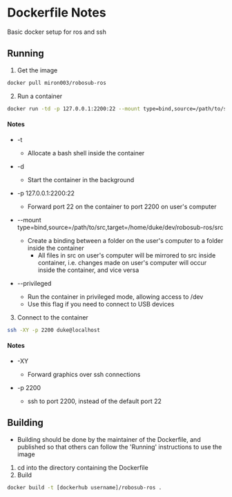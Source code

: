 # Dockerfile Notes

Basic docker setup for ros and ssh

## Running

1. Get the image
```bash
docker pull miron003/robosub-ros
```

2. Run a container
```bash
docker run -td -p 127.0.0.1:2200:22 --mount type=bind,source=/path/to/src,target=/home/duke/dev/robosub-ros/src  miron003/robosub-ros
```

#### Notes
* -t
  * Allocate a bash shell inside the container

* -d
  * Start the container in the background

* -p 127.0.0.1:2200:22
  * Forward port 22 on the container to port 2200 on user's computer

* --mount type=bind,source=/path/to/src,target=/home/duke/dev/robosub-ros/src
  * Create a binding between a folder on the user's computer to a folder inside the container
    * All files in src on user's computer will be mirrored to src inside container, i.e. changes made on user's computer will occur inside the container, and vice versa

* --privileged
  * Run the container in privileged mode, allowing access to /dev
  * Use this flag if you need to connect to USB devices

3. Connect to the container
```bash
ssh -XY -p 2200 duke@localhost
```

#### Notes
* -XY
  * Forward graphics over ssh connections

* -p 2200
  * ssh to port 2200, instead of the default port 22


## Building

- Building should be done by the maintainer of the Dockerfile, and published so that others can follow the 'Running' instructions to use the image

1. cd into the directory containing the Dockerfile
2. Build
```bash
docker build -t [dockerhub username]/robosub-ros .
```
